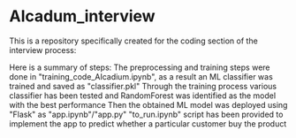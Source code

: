 # AIcadum_interview
This is a repository specifically created for the coding section of the interview process:

Here is a summary of steps:
The preprocessing and training steps were done in "training_code_AIcadium.ipynb", as a result an ML classifier was trained and saved as "classifier.pkl"
Through the training process various classifier has been tested and RandomForest was identified as the model with the best performance
Then the obtained ML model was deployed using "Flask" as "app.ipynb"/"app.py"
"to_run.ipynb" script has been provided to implement the app to predict whether a particular customer buy the product

